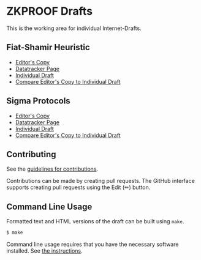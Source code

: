 # ZKPROOF Drafts

This is the working area for individual Internet-Drafts.

## Fiat-Shamir Heuristic

* [Editor's Copy](https://mmaker.github.io/spfs/#go.draft-orru-zkproof-fiat-shamir.html)
* [Datatracker Page](https://datatracker.ietf.org/doc/draft-orru-zkproof-fiat-shamir)
* [Individual Draft](https://datatracker.ietf.org/doc/html/draft-orru-zkproof-fiat-shamir)
* [Compare Editor's Copy to Individual Draft](https://mmaker.github.io/spfs/#go.draft-orru-zkproof-fiat-shamir.diff)

## Sigma Protocols

* [Editor's Copy](https://mmaker.github.io/spfs/#go.draft-orru-zkproof-sigma.html)
* [Datatracker Page](https://datatracker.ietf.org/doc/draft-orru-zkproof-sigma)
* [Individual Draft](https://datatracker.ietf.org/doc/html/draft-orru-zkproof-sigma)
* [Compare Editor's Copy to Individual Draft](https://mmaker.github.io/spfs/#go.draft-orru-zkproof-sigma.diff)


## Contributing

See the
[guidelines for contributions](https://github.com/mmaker/spfs/blob/main/CONTRIBUTING.md).

Contributions can be made by creating pull requests.
The GitHub interface supports creating pull requests using the Edit (✏) button.


## Command Line Usage

Formatted text and HTML versions of the draft can be built using `make`.

```sh
$ make
```

Command line usage requires that you have the necessary software installed.  See
[the instructions](https://github.com/martinthomson/i-d-template/blob/main/doc/SETUP.md).

